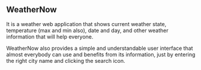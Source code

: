 ## WeatherNow 
It is a weather web application that shows current weather state, temperature (max and min also), date and day, and other weather information that will help everyone.

WeatherNow also provides a simple and understandable user interface that almost everybody can use and benefits from its information, just by entering the right city name and clicking the search icon.
